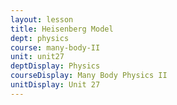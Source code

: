```yaml
---
layout: lesson
title: Heisenberg Model
dept: physics
course: many-body-II
unit: unit27
deptDisplay: Physics
courseDisplay: Many Body Physics II
unitDisplay: Unit 27
---
```



